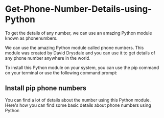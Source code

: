 # Get-Phone-Number-Details-using-Python
To get the details of any number, we can use an amazing Python module known as phonenumbers.

We can use the amazing Python module called phone numbers. This module was created by David Drysdale and you can use it to get details of any phone number anywhere in the world.

To install this Python module on your system, you can use the pip command on your terminal or use the following command prompt:

## Install pip phone numbers

You can find a lot of details about the number using this Python module. Here's how you can find some basic details about phone numbers using Python
